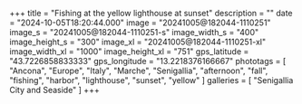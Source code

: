+++
title = "Fishing at the yellow lighthouse at sunset"
description = ""
date = "2024-10-05T18:20:44.000"
image = "20241005@182044-1110251"
image_s = "20241005@182044-1110251-s"
image_width_s = "400"
image_height_s = "300"
image_xl = "20241005@182044-1110251-xl"
image_width_xl = "1000"
image_height_xl = "751"
gps_latitude = "43.7226858833333"
gps_longitude = "13.2218376166667"
phototags = [ "Ancona", "Europe", "Italy", "Marche", "Senigallia", "afternoon", "fall", "fishing", "harbor", "lighthouse", "sunset", "yellow" ]
galleries = [ "Senigallia City and Seaside" ]
+++
